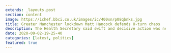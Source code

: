 ```yaml
---
extends: _layouts.post
section: content
image: https://ichef.bbci.co.uk/images/ic/400xn/p08qbnks.jpg 
title: Greater Manchester lockdown Matt Hancock defends U-turn chaos 
description: The Health Secretary said swift and decisive action was needed following a rise in Covid-19 cases. 
date: 2020-09-02-19-25-40 
categories: [latest, politics] 
featured: true 
--- 
```

